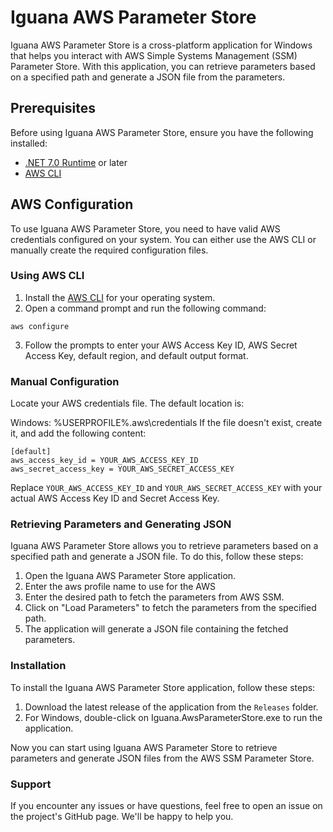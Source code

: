 ﻿# Iguana AWS Parameter Store

Iguana AWS Parameter Store is a cross-platform application for Windows that helps you interact with AWS Simple Systems Management (SSM) Parameter Store. With this application, you can retrieve parameters based on a specified path and generate a JSON file from the parameters.

## Prerequisites

Before using Iguana AWS Parameter Store, ensure you have the following installed:

- [.NET 7.0 Runtime](https://dotnet.microsoft.com/download/dotnet/7.0/runtime) or later
- [AWS CLI](https://aws.amazon.com/cli/)

## AWS Configuration

To use Iguana AWS Parameter Store, you need to have valid AWS credentials configured on your system. You can either use the AWS CLI or manually create the required configuration files.

### Using AWS CLI

1. Install the [AWS CLI](https://aws.amazon.com/cli/) for your operating system.
2. Open a command prompt and run the following command:

```aws configure```

3. Follow the prompts to enter your AWS Access Key ID, AWS Secret Access Key, default region, and default output format.

### Manual Configuration
Locate your AWS credentials file. The default location is:

Windows: %USERPROFILE%\.aws\credentials
If the file doesn't exist, create it, and add the following content:

```
[default]
aws_access_key_id = YOUR_AWS_ACCESS_KEY_ID
aws_secret_access_key = YOUR_AWS_SECRET_ACCESS_KEY
```

Replace `YOUR_AWS_ACCESS_KEY_ID` and `YOUR_AWS_SECRET_ACCESS_KEY` with your actual AWS Access Key ID and Secret Access Key.

### Retrieving Parameters and Generating JSON
Iguana AWS Parameter Store allows you to retrieve parameters based on a specified path and generate a JSON file. To do this, follow these steps:

1. Open the Iguana AWS Parameter Store application.
2. Enter the aws profile name to use for the AWS
3. Enter the desired path to fetch the parameters from AWS SSM.
4. Click on "Load Parameters" to fetch the parameters from the specified path.
5. The application will generate a JSON file containing the fetched parameters.

### Installation
To install the Iguana AWS Parameter Store application, follow these steps:

1. Download the latest release of the application from the `Releases` folder.
2. For Windows, double-click on Iguana.AwsParameterStore.exe to run the application.

Now you can start using Iguana AWS Parameter Store to retrieve parameters and generate JSON files from the AWS SSM Parameter Store.

### Support
If you encounter any issues or have questions, feel free to open an issue on the project's GitHub page. We'll be happy to help you.